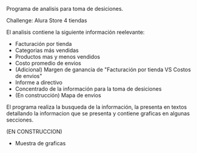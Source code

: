 Programa de analisis para toma de desiciones.

Challenge: Alura Store
           4 tiendas

El analisis contiene la siguiente información reelevante:

*  Facturación por tienda
*  Categorias más vendidas
*  Productos mas y menos vendidos
*  Costo promedio de envios
*  (Adicional)   Margen de ganancia de "Facturación por tienda VS Costos de envios"
*  Informe a directivo
*  Concentrado de la información para la toma de desiciones
*  (En construcción)  Mapa de envios

El programa realiza la busqueda de la información, la presenta en textos detallando la informacion que se presenta y contiene graficas en algunas secciones.

(EN CONSTRUCCION)
* Muestra de graficas
